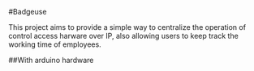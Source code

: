 #Badgeuse

This project aims to provide a simple way to centralize the operation of control access harware over IP, also allowing users to keep track the working time of employees.

##With arduino hardware
